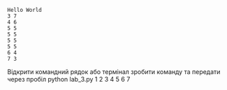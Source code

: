 
```
Hello World
3 7
4 6
5 5
5 5
5 5
5 5
6 4
7 3
```
Відкрити командний рядок або термінал
зробити команду та передати через пробіл
python lab_3.py 1 2 3 4 5 6 7
